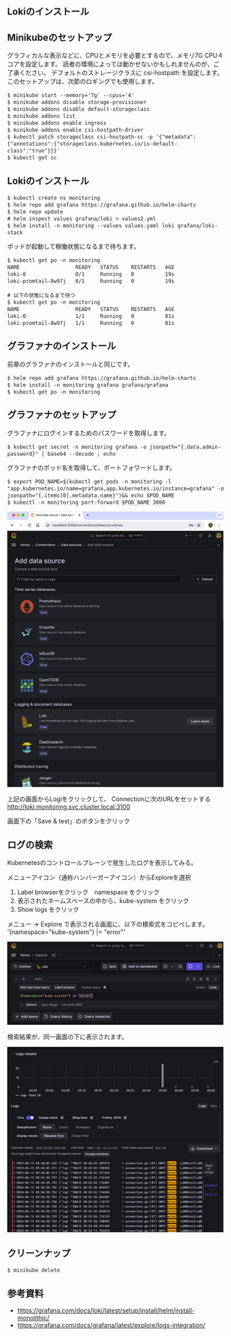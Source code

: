 ## Lokiのインストール


## Minikubeのセットアップ
グラフィカルな表示などに、CPUとメモリを必要とするので、メモリ7G CPU４コアを設定します。
読者の環境によっては動かせないかもしれませんのが、ご了承ください。
デフォルトのストレージクラスに csi-hostpath を設定します。
このセットアップは、次節のロギングでも使用します。

```
$ minikube start --memory='7g' --cpus='4'
$ minikube addons disable storage-provisioner
$ minikube addons disable default-storageclass
$ minikube addons list
$ minikube addons enable ingress
$ minikube addons enable csi-hostpath-driver
$ kubectl patch storageclass csi-hostpath-sc -p '{"metadata": {"annotations":{"storageclass.kubernetes.io/is-default-class":"true"}}}'
$ kubectl get sc
```


## Lokiのインストール

```
$ kubectl create ns monitoring
$ helm repo add grafana https://grafana.github.io/helm-charts
$ helm repo update
# helm inspect values grafana/loki > values2.yml
$ helm install -n monitoring --values values.yaml loki grafana/loki-stack 
```

ポッドが起動して稼働状態になるまで待ちます。
```
$ kubectl get po -n monitoring 
NAME                  READY   STATUS    RESTARTS   AGE
loki-0                0/1     Running   0          19s
loki-promtail-8w97j   0/1     Running   0          19s

# 以下の状態になるまで待つ
$ kubectl get po -n monitoring 
NAME                  READY   STATUS    RESTARTS   AGE
loki-0                1/1     Running   0          81s
loki-promtail-8w97j   1/1     Running   0          81s
```


## グラファナのインストール
前章のグラファナのインストールと同じです。

```
$ helm repo add grafana https://grafana.github.io/helm-charts
$ helm install -n monitoring grafana grafana/grafana
$ kubectl get po -n monitoring
```


## グラファナのセットアップ

グラファナにログインするためのパスワードを取得します。
```
$ kubectl get secret -n monitoring grafana -o jsonpath="{.data.admin-password}" | base64 --decode ; echo
```

グラファナのポッド名を取得して、ポートフォワードします。
```
$ export POD_NAME=$(kubectl get pods -n monitoring -l "app.kubernetes.io/name=grafana,app.kubernetes.io/instance=grafana" -o jsonpath="{.items[0].metadata.name}")&& echo $POD_NAME
$ kubectl -n monitoring port-forward $POD_NAME 3000
```

<p>
<img src="image/grafana-datasource.png" width="500">


上記の画面からLogiをクリックして、
Connectionに次のURLをセットする
http://loki.monitoring.svc.cluster.local:3100

画面下の「Save & test」のボタンをクリック


## ログの検索
Kubernetesのコントロールプレーンで発生したログを表示してみる。

メニューアイコン（通称ハンバーガーアイコン）からExploreを選択

1. Label browserをクリック　namespace をクリック
2. 表示されたネームスペースの中から、kube-system をクリック
3. Show logs をクリック


メニュー -> Explore で表示される画面に、以下の検索式をコピペします。
'{namespace="kube-system"} |= "error"'

<p>
<img src="image/logsearch1.png" width="500">


検索結果が、同一画面の下に表示されます。
<p>
<img src="image/result1.png" width="500">



## クリーンナップ
```
$ minikube delete
```


## 参考資料
- https://grafana.com/docs/loki/latest/setup/install/helm/install-monolithic/
- https://grafana.com/docs/grafana/latest/explore/logs-integration/
